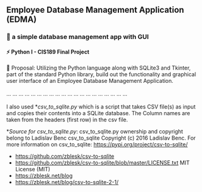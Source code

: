 ## Employee Database Management Application (EDMA) 
### 🌱 a simple database management app with GUI <br/>
#### ⚡ Python I - CIS189 Final Project <br/>  
💬 Proposal: Utilizing the Python language along with SQLite3 and Tkinter, part of the standard Python library, build out the functionality and graphical user interface of an Employee Database Management Application. <br/>
<br/> ...  ...  ...  ...  ...  ...  ...  ...  ...  ...  ...  ...  ...  ...  ...  ...  ...  ...  ...  ... <br/><br/>
I also used **csv_to_sqlite.py* which is a script that takes CSV file(s) as input and copies their contents into a SQLite database. The Column names are taken from the headers (first row) in the csv file. <br/>

**Source for csv_to_sqlite.py*:
csv_to_sqlite.py ownership and copyright belong to Ladislav Benc
csv_to_sqlite Copyright (c) 2016 Ladislav Benc.
For more information on csv_to_sqlite:
https://pypi.org/project/csv-to-sqlite/
- https://github.com/zblesk/csv-to-sqlite
- https://github.com/zblesk/csv-to-sqlite/blob/master/LICENSE.txt MIT License (MIT)
- https://zblesk.net/blog
- https://zblesk.net/blog/csv-to-sqlite-2-1/
<br/>
